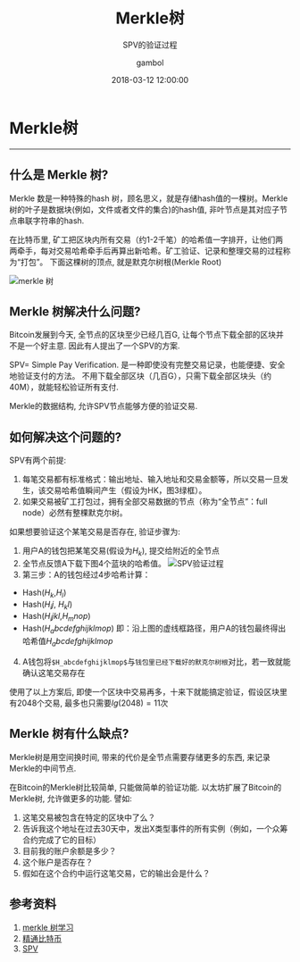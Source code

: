 ﻿---
layout:     post
title:      "Merkle树"
subtitle:   "SPV的验证过程"
date:       2018-03-12 12:00:00
author:     "gambol"
header-img: "img/post-bg-2015.jpg"
tags:
    - 数字货币
--- 

# Merkle树

---

## 什么是 Merkle 树?
Merkle 数是一种特殊的hash 树，顾名思义，就是存储hash值的一棵树。Merkle树的叶子是数据块(例如，文件或者文件的集合)的hash值, 非叶节点是其对应子节点串联字符串的hash.

在比特币里, 矿工把区块内所有交易（约1-2千笔）的哈希值一字排开，让他们两两牵手，每对交易哈希牵手后再算出新哈希。矿工验证、记录和整理交易的过程称为“打包”。 下面这棵树的顶点, 就是默克尔树根(Merkle Root)

![merkle 树](http://okrdur7jc.bkt.clouddn.com/18-3-12/84105784.jpg)

## Merkle 树解决什么问题?

Bitcoin发展到今天, 全节点的区块至少已经几百G, 让每个节点下载全部的区块并不是一个好主意. 因此有人提出了一个SPV的方案.

SPV= Simple Pay Verification. 是一种即使没有完整交易记录，也能便捷、安全地验证支付的方法。 不用下载全部区块（几百G），只需下载全部区块头（约40M），就能轻松验证所有支付.

Merkle的数据结构, 允许SPV节点能够方便的验证交易.

## 如何解决这个问题的?
SPV有两个前提:
1. 每笔交易都有标准格式：输出地址、输入地址和交易金额等，所以交易一旦发生，该交易哈希值瞬间产生（假设为HK，图3绿框）。
2. 如果交易被矿工打包过，拥有全部交易数据的节点（称为“全节点”：full node）必然有整棵默克尔树。

如果想要验证这个某笔交易是否存在, 验证步骤为:
1. 用户A的钱包把某笔交易(假设为$H_k$), 提交给附近的全节点
2. 全节点反馈A下载下图4个蓝块的哈希值。
![SPV验证过程](http://okrdur7jc.bkt.clouddn.com/18-3-12/19157773.jpg)
3. 第三步：A的钱包经过4步哈希计算：
- Hash($H_k$,$H_l$)
- Hash($H_ij$, $H_kl$)
- Hash($H_ijkl$,$H_mnop$)
- Hash($H_abcdefghijklmop$)
即：沿上图的虚线框路径，用户A的钱包最终得出哈希值$H_abcdefghijklmop$
4. A钱包将`$H_abcdefghijklmop$`与`钱包里已经下载好的默克尔树根`对比，若一致就能确认这笔交易存在

使用了以上方案后, 即使一个区块中交易再多，十来下就能搞定验证，假设区块里有2048个交易, 最多也只需要$lg(2048)=11$次


## Merkle 树有什么缺点?
Merkle树是用空间换时间, 带来的代价是全节点需要存储更多的东西, 来记录Merkle的中间节点.

在Bitcoin的Merkle树比较简单, 只能做简单的验证功能. 以太坊扩展了Bitcoin的Merkle树, 允许做更多的功能. 譬如:
1. 这笔交易被包含在特定的区块中了么？
2. 告诉我这个地址在过去30天中，发出X类型事件的所有实例（例如，一个众筹合约完成了它的目标）
3. 目前我的账户余额是多少？
4. 这个账户是否存在？
5. 假如在这个合约中运行这笔交易，它的输出会是什么？


## 参考资料
1. [merkle 树学习](http://www.cnblogs.com/fengzhiwu/p/5524324.html)
2. [精通比特币](http://book.8btc.com/books/6/masterbitcoin2cn/_book/ch09.html)
3. [SPV](https://mp.weixin.qq.com/s/NeqxUzc4f6Pxk42nifhRAQ)




